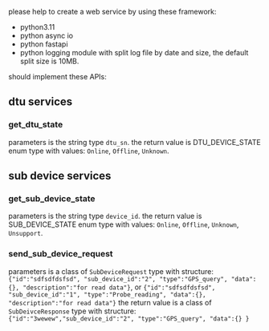 please help to create a web service by using these framework:
* python3.11
* python async io
* python fastapi
* python logging module
  with split log file by date and size, the default split size is 10MB.

should implement these APIs:
## dtu services
### get_dtu_state
  parameters is the string type `dtu_sn`.
  the return value is DTU_DEVICE_STATE enum type with values: `Online`, `Offline`, `Unknown`.    

## sub device services
### get_sub_device_state
  parameters is the string type `device_id`.
  the return value is SUB_DEVICE_STATE enum type with values: `Online`, `Offline`, `Unknown`, `Unsupport`.
### send_sub_device_request
  parameters is a class of `SubDeviceRequest` type with structure: `{"id":"sdfsdfdsfsd", "sub_device_id":"2", "type":"GPS_query", "data":{}, "description":"for read data"}`, or `{"id":"sdfsdfdsfsd", "sub_device_id":"1", "type":"Probe_reading", "data":{}, "description":"for read data"}`
  the return value is a class of `SubDeivceResponse` type with structure: `{"id":"3wewew","sub_device_id":"2", "type":"GPS_query", "data":{} }`

